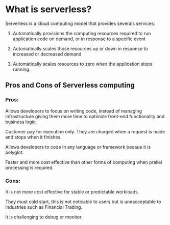 # What is serverless?

Serverless is a cloud computing model that provides severals services:

1. Automatically provisions the computing resources required to run application code on demand, or in response to a specific event

2. Automatically scales those resources up or down in response to increased or decreased demand

3. Automatically scales resources to zero when the application stops running. 

## Pros and Cons of Serverless computing

### Pros:
Allows developers to focus on writing code, instead of managing infrastructure giving them more time to optimize front-end functionality and business logic.

Customer pay for execution only. They are charged when a request is made and stops when it finishes.

Allows developers to code in any language or framework becaue it is polyglot.

Faster and more cost effective than other forms of computing when prallel processing is required.

### Cons:
It is not more cost effective for stable or predictable workloads.

They must cold start, this is not noticable to users but is unnacceptable to industries such as Financial Trading.

It is challenging to debug or monitor.


